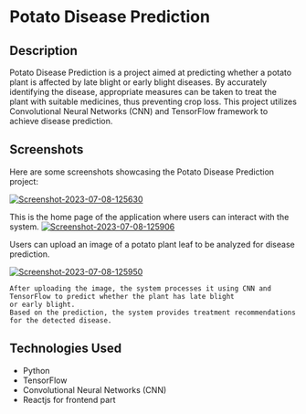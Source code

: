 # Potato Disease Prediction
## Description
Potato Disease Prediction is a project aimed at predicting whether a potato plant is affected by late blight or early blight diseases. By accurately identifying the disease, appropriate measures can be taken to treat the plant with suitable medicines, thus preventing crop loss. This project utilizes Convolutional Neural Networks (CNN) and TensorFlow framework to achieve disease prediction.

## Screenshots
Here are some screenshots showcasing the Potato Disease Prediction project:

<a href="https://ibb.co/ZVjt7h3"><img src="https://i.ibb.co/yX9G78D/Screenshot-2023-07-08-125630.png" alt="Screenshot-2023-07-08-125630" border="0"></a>
  
   This is the home page of the application where users can interact with the system.
<a href="https://ibb.co/vhfcGXK"><img src="https://i.ibb.co/VxbLZwP/Screenshot-2023-07-08-125906.png" alt="Screenshot-2023-07-08-125906" border="0"></a>
  
   Users can upload an image of a potato plant leaf to be analyzed for disease prediction.

<a href="https://ibb.co/ctrjfqt"><img src="https://i.ibb.co/6bWk9Qb/Screenshot-2023-07-08-125950.png" alt="Screenshot-2023-07-08-125950" border="0"></a>

    After uploading the image, the system processes it using CNN and TensorFlow to predict whether the plant has late blight
    or early blight. 
    Based on the prediction, the system provides treatment recommendations for the detected disease.

## Technologies Used
- Python
- TensorFlow
- Convolutional Neural Networks (CNN)
- Reactjs for frontend part
